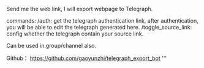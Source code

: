 Send me the web link, I will export webpage to Telegraph.

commands:
/auth: get the telegraph authentication link, after authentication, you will be able to edit the telegraph generated here.
/toggle_source_link: config whether the telegraph contain your source link.

Can be used in group/channel also.

Github： https://github.com/gaoyunzhi/telegraph_export_bot
'''